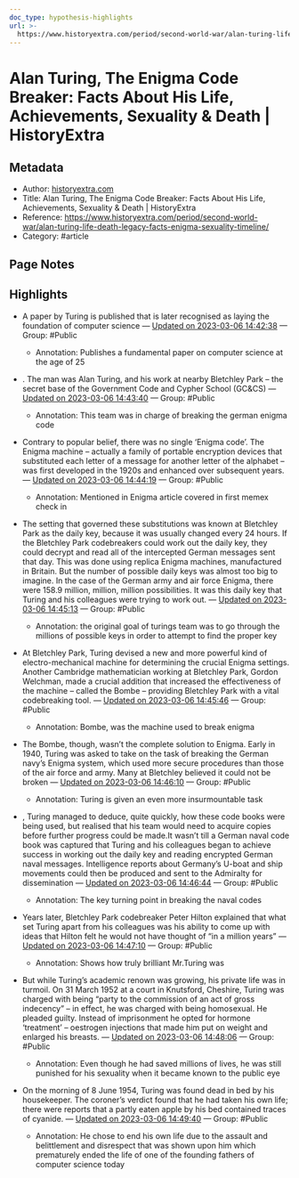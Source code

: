 ```yaml
---
doc_type: hypothesis-highlights
url: >-
  https://www.historyextra.com/period/second-world-war/alan-turing-life-death-legacy-facts-enigma-sexuality-timeline/
---
```


# Alan Turing, The Enigma Code Breaker: Facts About His Life, Achievements, Sexuality & Death | HistoryExtra

## Metadata
- Author: [historyextra.com]()
- Title: Alan Turing, The Enigma Code Breaker: Facts About His Life, Achievements, Sexuality & Death | HistoryExtra
- Reference: https://www.historyextra.com/period/second-world-war/alan-turing-life-death-legacy-facts-enigma-sexuality-timeline/
- Category: #article

## Page Notes
## Highlights
- A paper by Turing is published that is later recognised as laying the foundation of computer science — [Updated on 2023-03-06 14:42:38](https://hyp.is/DQ9IXLxXEe2_oe-uATEeWg/www.historyextra.com/period/second-world-war/alan-turing-life-death-legacy-facts-enigma-sexuality-timeline/) — Group: #Public
    - Annotation: Publishes a fundamental paper on computer science at the age of 25

- . The man was Alan Turing, and his work at nearby Bletchley Park – the secret base of the Government Code and Cypher School (GC&CS) — [Updated on 2023-03-06 14:43:40](https://hyp.is/MjlnUrxXEe2t7Deicndugg/www.historyextra.com/period/second-world-war/alan-turing-life-death-legacy-facts-enigma-sexuality-timeline/) — Group: #Public
    - Annotation: This team was in charge of breaking the german enigma code
- Contrary to popular belief, there was no single ‘Enigma code’. The Enigma machine – actually a family of portable encryption devices that substituted each letter of a message for another letter of the alphabet – was first developed in the 1920s and enhanced over subsequent years. — [Updated on 2023-03-06 14:44:19](https://hyp.is/SRtCsLxXEe2ubAsmcobu6Q/www.historyextra.com/period/second-world-war/alan-turing-life-death-legacy-facts-enigma-sexuality-timeline/) — Group: #Public
    - Annotation: Mentioned in Enigma article covered in first memex check in

- The setting that governed these substitutions was known at Bletchley Park as the daily key, because it was usually changed every 24 hours. If the Bletchley Park codebreakers could work out the daily key, they could decrypt and read all of the intercepted German messages sent that day. This was done using replica Enigma machines, manufactured in Britain. But the number of possible daily keys was almost too big to imagine. In the case of the German army and air force Enigma, there were 158.9 million, million, million possibilities. It was this daily key that Turing and his colleagues were trying to work out. — [Updated on 2023-03-06 14:45:13](https://hyp.is/aXnjGLxXEe2m6Uv2d7PbKw/www.historyextra.com/period/second-world-war/alan-turing-life-death-legacy-facts-enigma-sexuality-timeline/) — Group: #Public
    - Annotation: the original goal of turings team was to go through the millions of possible keys in order to attempt to find the proper key
- At Bletchley Park, Turing devised a new and more powerful kind of electro-mechanical machine for determining the crucial Enigma settings. Another Cambridge mathematician working at Bletchley Park, Gordon Welchman, made a crucial addition that increased the effectiveness of the machine – called the Bombe – providing Bletchley Park with a vital codebreaking tool. — [Updated on 2023-03-06 14:45:46](https://hyp.is/fWC_oLxXEe22Oq-AX1wQlg/www.historyextra.com/period/second-world-war/alan-turing-life-death-legacy-facts-enigma-sexuality-timeline/) — Group: #Public
    - Annotation: Bombe, was the machine used to break enigma
- The Bombe, though, wasn’t the complete solution to Enigma. Early in 1940, Turing was asked to take on the task of breaking the German navy’s Enigma system, which used more secure procedures than those of the air force and army. Many at Bletchley believed it could not be broken — [Updated on 2023-03-06 14:46:10](https://hyp.is/i1SG-rxXEe2qQtN6jUyCjw/www.historyextra.com/period/second-world-war/alan-turing-life-death-legacy-facts-enigma-sexuality-timeline/) — Group: #Public
    - Annotation: Turing is given an even more insurmountable task
- , Turing managed to deduce, quite quickly, how these code books were being used, but realised that his team would need to acquire copies before further progress could be made.It wasn’t till a German naval code book was captured that Turing and his colleagues began to achieve success in working out the daily key and reading encrypted German naval messages. Intelligence reports about Germany’s U-boat and ship movements could then be produced and sent to the Admiralty for dissemination — [Updated on 2023-03-06 14:46:44](https://hyp.is/n6xVOLxXEe23hZ9M4UkVXg/www.historyextra.com/period/second-world-war/alan-turing-life-death-legacy-facts-enigma-sexuality-timeline/) — Group: #Public
    - Annotation: The key turning point in breaking the naval codes
- Years later, Bletchley Park codebreaker Peter Hilton explained that what set Turing apart from his colleagues was his ability to come up with ideas that Hilton felt he would not have thought of “in a million years” — [Updated on 2023-03-06 14:47:10](https://hyp.is/r1djBrxXEe2X4R_Prz2JKg/www.historyextra.com/period/second-world-war/alan-turing-life-death-legacy-facts-enigma-sexuality-timeline/) — Group: #Public
    - Annotation: Shows how truly brilliant Mr.Turing was
- But while Turing’s academic renown was growing, his private life was in turmoil. On 31 March 1952 at a court in Knutsford, Cheshire, Turing was charged with being “party to the commission of an act of gross indecency” – in effect, he was charged with being homosexual. He pleaded guilty. Instead of imprisonment he opted for hormone ‘treatment’ – oestrogen injections that made him put on weight and enlarged his breasts. — [Updated on 2023-03-06 14:48:06](https://hyp.is/0LQ-orxXEe2CQjfUJiuNSA/www.historyextra.com/period/second-world-war/alan-turing-life-death-legacy-facts-enigma-sexuality-timeline/) — Group: #Public
    - Annotation: Even though he had saved millions of lives, he was still punished for his sexuality when it became known to the public eye
- On the morning of 8 June 1954, Turing was found dead in bed by his housekeeper. The coroner’s verdict found that he had taken his own life; there were reports that a partly eaten apple by his bed contained traces of cyanide. — [Updated on 2023-03-06 14:49:40](https://hyp.is/CLgOgrxYEe2IbhsEromzvQ/www.historyextra.com/period/second-world-war/alan-turing-life-death-legacy-facts-enigma-sexuality-timeline/) — Group: #Public
    - Annotation: He chose to end his own life due to the assault and belittlement and disrespect that was shown upon him which prematurely ended the life of one of the founding fathers of computer science today


